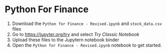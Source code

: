 # Python For Finance

1. Download the `Python for Finance - Revised.ipynb` and `stock_data.csv` files
1. Go to https://jupyter.org/try and select *Try Classic Notebook*
1. Upload these files to the Jupytern notebook binder
1. Open the `Python for Finance - Revised.ipynb` notebook to get started.
